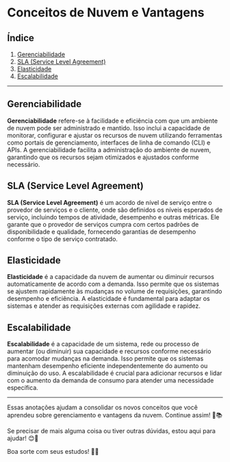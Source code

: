 # Conceitos de Nuvem e Vantagens

## Índice
1. [Gerenciabilidade](#gerenciabilidade)
2. [SLA (Service Level Agreement)](#sla-service-level-agreement)
3. [Elasticidade](#elasticidade)
4. [Escalabilidade](#escalabilidade)

---

## Gerenciabilidade

**Gerenciabilidade** refere-se à facilidade e eficiência com que um ambiente de nuvem pode ser administrado e mantido. Isso inclui a capacidade de monitorar, configurar e ajustar os recursos de nuvem utilizando ferramentas como portais de gerenciamento, interfaces de linha de comando (CLI) e APIs. A gerenciabilidade facilita a administração do ambiente de nuvem, garantindo que os recursos sejam otimizados e ajustados conforme necessário.

## SLA (Service Level Agreement)

**SLA (Service Level Agreement)** é um acordo de nível de serviço entre o provedor de serviços e o cliente, onde são definidos os níveis esperados de serviço, incluindo tempos de atividade, desempenho e outras métricas. Ele garante que o provedor de serviços cumpra com certos padrões de disponibilidade e qualidade, fornecendo garantias de desempenho conforme o tipo de serviço contratado.

## Elasticidade

**Elasticidade** é a capacidade da nuvem de aumentar ou diminuir recursos automaticamente de acordo com a demanda. Isso permite que os sistemas se ajustem rapidamente às mudanças no volume de requisições, garantindo desempenho e eficiência. A elasticidade é fundamental para adaptar os sistemas e atender as requisições externas com agilidade e rapidez.

## Escalabilidade

**Escalabilidade** é a capacidade de um sistema, rede ou processo de aumentar (ou diminuir) sua capacidade e recursos conforme necessário para acomodar mudanças na demanda. Isso permite que os sistemas mantenham desempenho eficiente independentemente do aumento ou diminuição do uso. A escalabilidade é crucial para adicionar recursos e lidar com o aumento da demanda de consumo para atender uma necessidade específica.

---

Essas anotações ajudam a consolidar os novos conceitos que você aprendeu sobre gerenciamento e vantagens da nuvem. Continue assim! 🚀📚

Se precisar de mais alguma coisa ou tiver outras dúvidas, estou aqui para ajudar! 😊🚀

Boa sorte com seus estudos! 🎉🚀
